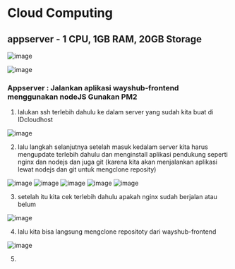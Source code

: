 # Cloud Computing

## appserver - 1 CPU, 1GB RAM, 20GB Storage

![image](https://user-images.githubusercontent.com/68781074/215779283-99dacfb2-e700-4098-95b3-a8a9e3774136.png)

![image](https://user-images.githubusercontent.com/68781074/215779369-6cf6f6c1-b99c-41de-aff0-1e59cdcc9fba.png)

### Appserver : Jalankan aplikasi wayshub-frontend menggunakan nodeJS Gunakan PM2

1. lalukan ssh terlebih dahulu ke dalam server yang sudah kita buat di IDcloudhost

![image](https://user-images.githubusercontent.com/68781074/215781268-9f3cfe5d-523c-495d-b1de-9f6fc358d401.png)

2. lalu langkah selanjutnya setelah masuk kedalam server kita harus mengupdate terlebih dahulu dan menginstall aplikasi pendukung seperti nginx dan nodejs dan juga git (karena kita akan menjalankan aplikasi lewat nodejs dan git untuk mengclone reposity)

![image](https://user-images.githubusercontent.com/68781074/215781699-93fa8fd3-b33d-4ca8-a0e4-eb6247c4e7af.png)
![image](https://user-images.githubusercontent.com/68781074/215781940-09cddc42-d63f-4c18-9100-470dbe7c1031.png)
![image](https://user-images.githubusercontent.com/68781074/215785893-d18fc8d1-ff94-4c6e-90e5-47e4d379f361.png)
![image](https://user-images.githubusercontent.com/68781074/215785961-34ebb818-f3f0-4463-b5c1-a5c0a635383f.png)
![image](https://user-images.githubusercontent.com/68781074/215786484-c32d46f5-c9c7-4222-bbbd-fe14b5d28d1f.png)

3. setelah itu kita cek terlebih dahulu apakah nginx sudah berjalan atau belum

![image](https://user-images.githubusercontent.com/68781074/215786927-54585fc4-b9eb-46e7-80cc-cf9c6eb25acf.png)

4. lalu kita bisa langsung mengclone repositoty dari wayshub-frontend

![image](https://user-images.githubusercontent.com/68781074/215787335-e2eaf982-a0e0-4746-8469-233f7a02ecae.png)

5. 
